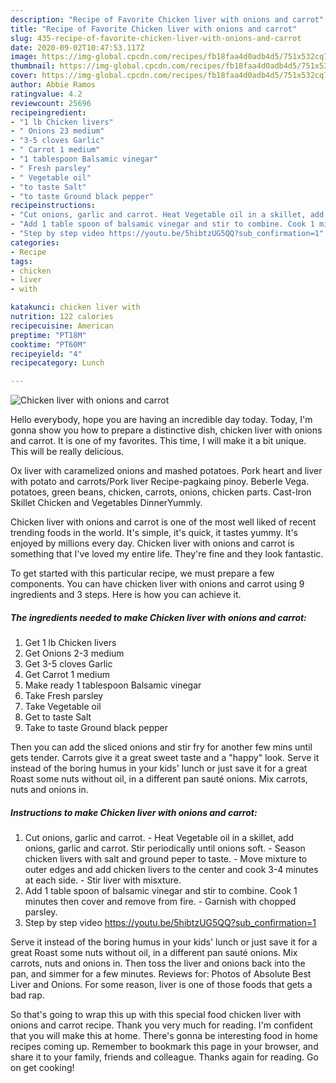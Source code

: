 ```yaml
---
description: "Recipe of Favorite Chicken liver with onions and carrot"
title: "Recipe of Favorite Chicken liver with onions and carrot"
slug: 435-recipe-of-favorite-chicken-liver-with-onions-and-carrot
date: 2020-09-02T10:47:53.117Z
image: https://img-global.cpcdn.com/recipes/fb18faa4d0adb4d5/751x532cq70/chicken-liver-with-onions-and-carrot-recipe-main-photo.jpg
thumbnail: https://img-global.cpcdn.com/recipes/fb18faa4d0adb4d5/751x532cq70/chicken-liver-with-onions-and-carrot-recipe-main-photo.jpg
cover: https://img-global.cpcdn.com/recipes/fb18faa4d0adb4d5/751x532cq70/chicken-liver-with-onions-and-carrot-recipe-main-photo.jpg
author: Abbie Ramos
ratingvalue: 4.2
reviewcount: 25696
recipeingredient:
- "1 lb Chicken livers"
- " Onions 23 medium"
- "3-5 cloves Garlic"
- " Carrot 1 medium"
- "1 tablespoon Balsamic vinegar"
- " Fresh parsley"
- " Vegetable oil"
- "to taste Salt"
- "to taste Ground black pepper"
recipeinstructions:
- "Cut onions, garlic and carrot. Heat Vegetable oil in a skillet, add onions, garlic and carrot. Stir periodically until onions soft. Season chicken livers with salt and ground peper to taste. Move mixture to outer edges and add chicken livers to the center and cook 3-4 minutes at each side. Stir liver with misxture."
- "Add 1 table spoon of balsamic vinegar and stir to combine. Cook 1 minutes then cover and remove from fire. Garnish with chopped parsley."
- "Step by step video https://youtu.be/5hibtzUG5QQ?sub_confirmation=1"
categories:
- Recipe
tags:
- chicken
- liver
- with

katakunci: chicken liver with 
nutrition: 122 calories
recipecuisine: American
preptime: "PT18M"
cooktime: "PT60M"
recipeyield: "4"
recipecategory: Lunch

---
```



![Chicken liver with onions and carrot](https://img-global.cpcdn.com/recipes/fb18faa4d0adb4d5/751x532cq70/chicken-liver-with-onions-and-carrot-recipe-main-photo.jpg)

Hello everybody, hope you are having an incredible day today. Today, I'm gonna show you how to prepare a distinctive dish, chicken liver with onions and carrot. It is one of my favorites. This time, I will make it a bit unique. This will be really delicious.

Ox liver with caramelized onions and mashed potatoes. Pork heart and liver with potato and carrots/Pork liver Recipe-pagkaing pinoy. Beberle Vega. potatoes, green beans, chicken, carrots, onions, chicken parts. Cast-Iron Skillet Chicken and Vegetables DinnerYummly.

Chicken liver with onions and carrot is one of the most well liked of recent trending foods in the world. It's simple, it's quick, it tastes yummy. It's enjoyed by millions every day. Chicken liver with onions and carrot is something that I've loved my entire life. They're fine and they look fantastic.


To get started with this particular recipe, we must prepare a few components. You can have chicken liver with onions and carrot using 9 ingredients and 3 steps. Here is how you can achieve it.

<!--inarticleads1-->

##### The ingredients needed to make Chicken liver with onions and carrot:

1. Get 1 lb Chicken livers
1. Get  Onions 2-3 medium
1. Get 3-5 cloves Garlic
1. Get  Carrot 1 medium
1. Make ready 1 tablespoon Balsamic vinegar
1. Take  Fresh parsley
1. Take  Vegetable oil
1. Get to taste Salt
1. Take to taste Ground black pepper


Then you can add the sliced onions and stir fry for another few mins until gets tender. Carrots give it a great sweet taste and a &#34;happy&#34; look. Serve it instead of the boring humus in your kids&#39; lunch or just save it for a great Roast some nuts without oil, in a different pan sauté onions. Mix carrots, nuts and onions in. 

<!--inarticleads2-->

##### Instructions to make Chicken liver with onions and carrot:

1. Cut onions, garlic and carrot. - Heat Vegetable oil in a skillet, add onions, garlic and carrot. Stir periodically until onions soft. - Season chicken livers with salt and ground peper to taste. - Move mixture to outer edges and add chicken livers to the center and cook 3-4 minutes at each side. - Stir liver with misxture.
1. Add 1 table spoon of balsamic vinegar and stir to combine. Cook 1 minutes then cover and remove from fire. - Garnish with chopped parsley.
1. Step by step video https://youtu.be/5hibtzUG5QQ?sub_confirmation=1


Serve it instead of the boring humus in your kids&#39; lunch or just save it for a great Roast some nuts without oil, in a different pan sauté onions. Mix carrots, nuts and onions in. Then toss the liver and onions back into the pan, and simmer for a few minutes. Reviews for: Photos of Absolute Best Liver and Onions. For some reason, liver is one of those foods that gets a bad rap. 

So that's going to wrap this up with this special food chicken liver with onions and carrot recipe. Thank you very much for reading. I'm confident that you will make this at home. There's gonna be interesting food in home recipes coming up. Remember to bookmark this page in your browser, and share it to your family, friends and colleague. Thanks again for reading. Go on get cooking!
